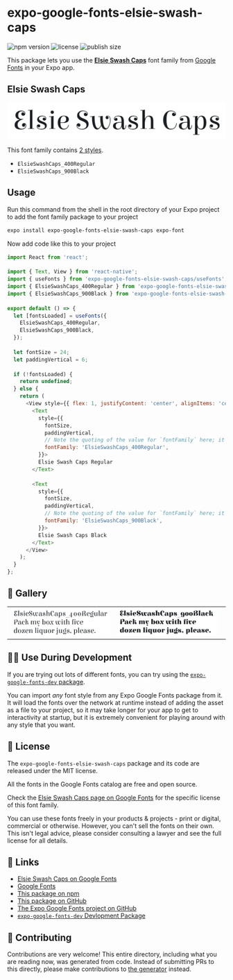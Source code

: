 # expo-google-fonts-elsie-swash-caps

![npm version](https://flat.badgen.net/npm/v/expo-google-fonts-elsie-swash-caps)
![license](https://flat.badgen.net/github/license/expo/google-fonts)
![publish size](https://flat.badgen.net/packagephobia/install/expo-google-fonts-elsie-swash-caps)

This package lets you use the [**Elsie Swash Caps**](https://fonts.google.com/specimen/Elsie+Swash+Caps) font family from [Google Fonts](https://fonts.google.com/) in your Expo app.

## Elsie Swash Caps

![Elsie Swash Caps](./font-family.png)

This font family contains [2 styles](#-gallery).

- `ElsieSwashCaps_400Regular`
- `ElsieSwashCaps_900Black`

## Usage

Run this command from the shell in the root directory of your Expo project to add the font family package to your project
```sh
expo install expo-google-fonts-elsie-swash-caps expo-font
```

Now add code like this to your project
```js
import React from 'react';

import { Text, View } from 'react-native';
import { useFonts } from 'expo-google-fonts-elsie-swash-caps/useFonts';
import { ElsieSwashCaps_400Regular } from 'expo-google-fonts-elsie-swash-caps/400Regular';
import { ElsieSwashCaps_900Black } from 'expo-google-fonts-elsie-swash-caps/900Black';

export default () => {
  let [fontsLoaded] = useFonts({
    ElsieSwashCaps_400Regular,
    ElsieSwashCaps_900Black,
  });

  let fontSize = 24;
  let paddingVertical = 6;

  if (!fontsLoaded) {
    return undefined;
  } else {
    return (
      <View style={{ flex: 1, justifyContent: 'center', alignItems: 'center' }}>
        <Text
          style={{
            fontSize,
            paddingVertical,
            // Note the quoting of the value for `fontFamily` here; it expects a string!
            fontFamily: 'ElsieSwashCaps_400Regular',
          }}>
          Elsie Swash Caps Regular
        </Text>

        <Text
          style={{
            fontSize,
            paddingVertical,
            // Note the quoting of the value for `fontFamily` here; it expects a string!
            fontFamily: 'ElsieSwashCaps_900Black',
          }}>
          Elsie Swash Caps Black
        </Text>
      </View>
    );
  }
};

```

## 🔡 Gallery


||||
|-|-|-|
|![ElsieSwashCaps_400Regular](.//400Regular/ElsieSwashCaps_400Regular.ttf.png)|![ElsieSwashCaps_900Black](.//900Black/ElsieSwashCaps_900Black.ttf.png)|||


## 👩‍💻 Use During Development

If you are trying out lots of different fonts, you can try using the [`expo-google-fonts-dev` package](https://github.com/freeboub/google-fonts/tree/master/font-packages/dev#readme).

You can import *any* font style from any Expo Google Fonts package from it. It will load the fonts
over the network at runtime instead of adding the asset as a file to your project, so it may take longer
for your app to get to interactivity at startup, but it is extremely convenient
for playing around with any style that you want.

## 📖 License

The `expo-google-fonts-elsie-swash-caps` package and its code are released under the MIT license.

All the fonts in the Google Fonts catalog are free and open source.

Check the [Elsie Swash Caps page on Google Fonts](https://fonts.google.com/specimen/Elsie+Swash+Caps) for the specific license of this font family.

You can use these fonts freely in your products & projects - print or digital, commercial or otherwise. However, you can't sell the fonts on their own. This isn't legal advice, please consider consulting a lawyer and see the full license for all details.

## 🔗 Links

- [Elsie Swash Caps on Google Fonts](https://fonts.google.com/specimen/Elsie+Swash+Caps)
- [Google Fonts](https://fonts.google.com/)
- [This package on npm](https://www.npmjs.com/package/expo-google-fonts-elsie-swash-caps)
- [This package on GitHub](https://github.com/freeboub/google-fonts/tree/master/font-packages/elsie-swash-caps)
- [The Expo Google Fonts project on GitHub](https://github.com/freeboub/google-fonts)
- [`expo-google-fonts-dev` Devlopment Package](https://github.com/freeboub/google-fonts/tree/master/font-packages/dev)

## 🤝 Contributing

Contributions are very welcome! This entire directory, including what you are reading now, was generated from code. Instead of submitting PRs to this directly, please make contributions to [the generator](https://github.com/freeboub/google-fonts/tree/master/packages/generator) instead.
